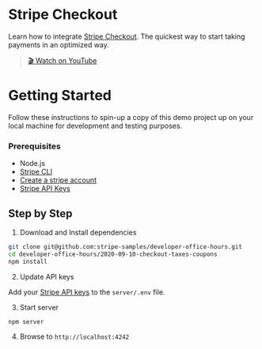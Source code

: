 # Stripe Checkout

Learn how to integrate [Stripe Checkout](https://stripe.com/docs/checkout). The
quickest way to start taking payments in an optimized way.

> [🎬 Watch on YouTube]()


# Getting Started

Follow these instructions to spin-up a copy of this demo project up on your
local machine for development and testing purposes.

### Prerequisites
* Node.js
* [Stripe CLI](https://github.com/stripe/stripe-cli/)
* [Create a stripe account](https://dashboard.stripe.com/register)
* [Stripe API Keys](https://stripe.com/docs/keys)

## Step by Step

1. Download and Install dependencies

```sh
git clone git@github.com:stripe-samples/developer-office-hours.git
cd developer-office-hours/2020-09-10-checkout-taxes-coupons
npm install
```

2. Update API keys

Add your [Stripe API keys](https://dashboard.stripe.com/test/apikeys) to the
`server/.env` file.

3. Start server

```sh
npm server
```

4. Browse to `http://localhost:4242`


